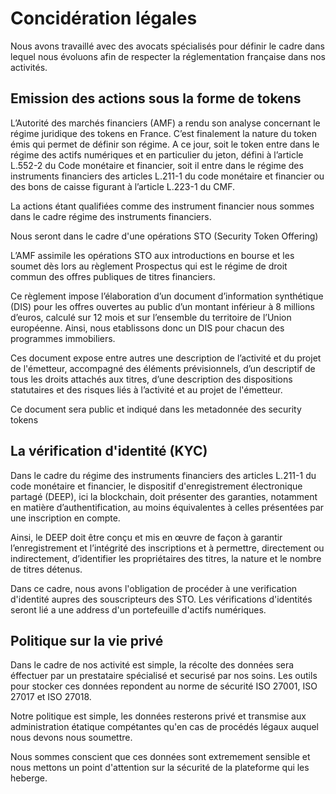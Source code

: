 # Concidération légales

Nous avons travaillé avec des avocats spécialisés pour définir le cadre dans lequel nous évoluons afin de respecter la réglementation française dans nos activités.

## Emission des actions sous la forme de tokens

L’Autorité des marchés financiers (AMF) a rendu son analyse concernant le régime juridique des tokens en France. C’est finalement la nature du token émis qui permet de définir son régime. A ce jour, soit le token entre dans le régime des actifs numériques et en particulier du jeton, défini à l’article L.552-2 du Code monétaire et financier, soit il entre dans le régime des instruments financiers des articles L.211-1 du code monétaire et financier ou des bons de caisse figurant à l’article L.223-1 du CMF. 

La actions étant qualifiées comme des instrument financier nous sommes dans le cadre régime des instruments financiers.

Nous seront dans le cadre d'une opérations STO (Security Token Offering) 

L’AMF assimile les opérations STO aux introductions en bourse et les soumet dès lors au règlement Prospectus qui est le régime de droit commun des offres publiques de titres financiers. 

Ce règlement impose l’élaboration d’un document d’information synthétique (DIS) pour les offres ouvertes au public d’un montant inférieur à 8 millions d’euros, calculé sur 12 mois et sur l’ensemble du territoire de l’Union européenne. Ainsi, nous etablissons donc un DIS pour chacun des programmes immobiliers. 

Ces document expose entre autres une description de l’activité et du projet de l'émetteur, accompagné des éléments prévisionnels, d’un descriptif de tous les droits attachés aux titres, d’une description des dispositions statutaires et des risques liés à l’activité et au projet de l'émetteur.

Ce document sera public et indiqué dans les metadonnée des security tokens


## La vérification d'identité (KYC)

Dans le cadre du régime des instruments financiers des articles L.211-1 du code monétaire et financier, le dispositif d'enregistrement électronique partagé (DEEP), ici la blockchain, doit présenter des garanties, notamment en matière d’authentification, au moins équivalentes à celles présentées par une inscription en compte. 

Ainsi, le DEEP doit être conçu et mis en œuvre de façon à garantir l’enregistrement et l’intégrité des inscriptions et à permettre, directement ou indirectement, d’identifier les propriétaires des titres, la nature et le nombre de titres détenus.

Dans ce cadre, nous avons l'obligation de procéder à une verification d'identité aupres des souscripteurs des STO. 
Les vérifications d'identités seront lié a une address d'un portefeuille d'actifs numériques. 

## Politique sur la vie privé

Dans le cadre de nos activité est simple, la récolte des données sera éffectuer par un prestataire spécialisé et securisé par nos soins. Les outils pour stocker ces données repondent au norme de sécurité ISO 27001, ISO 27017 et ISO 27018.

Notre politique est simple, les données resterons privé et transmise aux administration étatique compétantes qu'en cas de procédés légaux auquel nous devons nous soumettre.

Nous sommes conscient que ces données sont extremement sensible et nous mettons un point d'attention sur la sécurité de la plateforme qui les heberge.